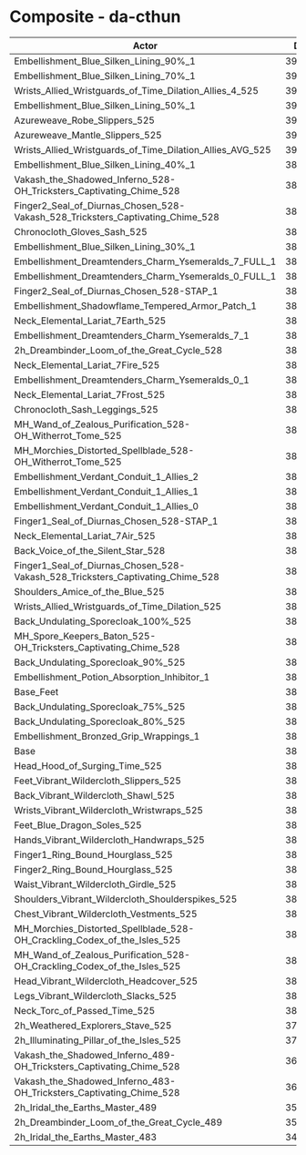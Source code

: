 # Composite - da-cthun
| Actor | DPS | Increase |
|---|:---:|:---:|
|Embellishment_Blue_Silken_Lining_90%_1|397639|3.84%|
|Embellishment_Blue_Silken_Lining_70%_1|394654|3.06%|
|Wrists_Allied_Wristguards_of_Time_Dilation_Allies_4_525|392854|2.59%|
|Embellishment_Blue_Silken_Lining_50%_1|391271|2.17%|
|Azureweave_Robe_Slippers_525|391054|2.12%|
|Azureweave_Mantle_Slippers_525|391004|2.10%|
|Wrists_Allied_Wristguards_of_Time_Dilation_Allies_AVG_525|390909|2.08%|
|Embellishment_Blue_Silken_Lining_40%_1|389854|1.80%|
|Vakash_the_Shadowed_Inferno_528-OH_Tricksters_Captivating_Chime_528|389358|1.67%|
|Finger2_Seal_of_Diurnas_Chosen_528-Vakash_528_Tricksters_Captivating_Chime_528|389195|1.63%|
|Chronocloth_Gloves_Sash_525|389024|1.59%|
|Embellishment_Blue_Silken_Lining_30%_1|388457|1.44%|
|Embellishment_Dreamtenders_Charm_Ysemeralds_7_FULL_1|388359|1.41%|
|Embellishment_Dreamtenders_Charm_Ysemeralds_0_FULL_1|388298|1.40%|
|Finger2_Seal_of_Diurnas_Chosen_528-STAP_1|387619|1.22%|
|Embellishment_Shadowflame_Tempered_Armor_Patch_1|387427|1.17%|
|Neck_Elemental_Lariat_7Earth_525|387204|1.11%|
|Embellishment_Dreamtenders_Charm_Ysemeralds_7_1|387076|1.08%|
|2h_Dreambinder_Loom_of_the_Great_Cycle_528|386846|1.02%|
|Neck_Elemental_Lariat_7Fire_525|386744|0.99%|
|Embellishment_Dreamtenders_Charm_Ysemeralds_0_1|386743|0.99%|
|Neck_Elemental_Lariat_7Frost_525|386719|0.99%|
|Chronocloth_Sash_Leggings_525|386551|0.94%|
|MH_Wand_of_Zealous_Purification_528-OH_Witherrot_Tome_525|386273|0.87%|
|MH_Morchies_Distorted_Spellblade_528-OH_Witherrot_Tome_525|386240|0.86%|
|Embellishment_Verdant_Conduit_1_Allies_2|386032|0.81%|
|Embellishment_Verdant_Conduit_1_Allies_1|385995|0.80%|
|Embellishment_Verdant_Conduit_1_Allies_0|385907|0.77%|
|Finger1_Seal_of_Diurnas_Chosen_528-STAP_1|385519|0.67%|
|Neck_Elemental_Lariat_7Air_525|385508|0.67%|
|Back_Voice_of_the_Silent_Star_528|385268|0.61%|
|Finger1_Seal_of_Diurnas_Chosen_528-Vakash_528_Tricksters_Captivating_Chime_528|385142|0.57%|
|Shoulders_Amice_of_the_Blue_525|384716|0.46%|
|Wrists_Allied_Wristguards_of_Time_Dilation_525|384543|0.42%|
|Back_Undulating_Sporecloak_100%_525|383871|0.24%|
|MH_Spore_Keepers_Baton_525-OH_Tricksters_Captivating_Chime_528|383751|0.21%|
|Back_Undulating_Sporecloak_90%_525|383742|0.21%|
|Embellishment_Potion_Absorption_Inhibitor_1|383714|0.20%|
|Base_Feet|383557|0.16%|
|Back_Undulating_Sporecloak_75%_525|383527|0.15%|
|Back_Undulating_Sporecloak_80%_525|383498|0.14%|
|Embellishment_Bronzed_Grip_Wrappings_1|383061|0.03%|
|Base|382946|0.00%|
|Head_Hood_of_Surging_Time_525|382836|-0.03%|
|Feet_Vibrant_Wildercloth_Slippers_525|382755|-0.05%|
|Back_Vibrant_Wildercloth_Shawl_525|382656|-0.08%|
|Wrists_Vibrant_Wildercloth_Wristwraps_525|382588|-0.09%|
|Feet_Blue_Dragon_Soles_525|382569|-0.10%|
|Hands_Vibrant_Wildercloth_Handwraps_525|382171|-0.20%|
|Finger1_Ring_Bound_Hourglass_525|381939|-0.26%|
|Finger2_Ring_Bound_Hourglass_525|381895|-0.27%|
|Waist_Vibrant_Wildercloth_Girdle_525|381828|-0.29%|
|Shoulders_Vibrant_Wildercloth_Shoulderspikes_525|381685|-0.33%|
|Chest_Vibrant_Wildercloth_Vestments_525|381674|-0.33%|
|MH_Morchies_Distorted_Spellblade_528-OH_Crackling_Codex_of_the_Isles_525|381545|-0.37%|
|MH_Wand_of_Zealous_Purification_528-OH_Crackling_Codex_of_the_Isles_525|381527|-0.37%|
|Head_Vibrant_Wildercloth_Headcover_525|381373|-0.41%|
|Legs_Vibrant_Wildercloth_Slacks_525|381080|-0.49%|
|Neck_Torc_of_Passed_Time_525|381001|-0.51%|
|2h_Weathered_Explorers_Stave_525|379786|-0.83%|
|2h_Illuminating_Pillar_of_the_Isles_525|379488|-0.90%|
|Vakash_the_Shadowed_Inferno_489-OH_Tricksters_Captivating_Chime_528|364078|-4.93%|
|Vakash_the_Shadowed_Inferno_483-OH_Tricksters_Captivating_Chime_528|360818|-5.78%|
|2h_Iridal_the_Earths_Master_489|350587|-8.45%|
|2h_Dreambinder_Loom_of_the_Great_Cycle_489|350425|-8.49%|
|2h_Iridal_the_Earths_Master_483|345970|-9.66%|
